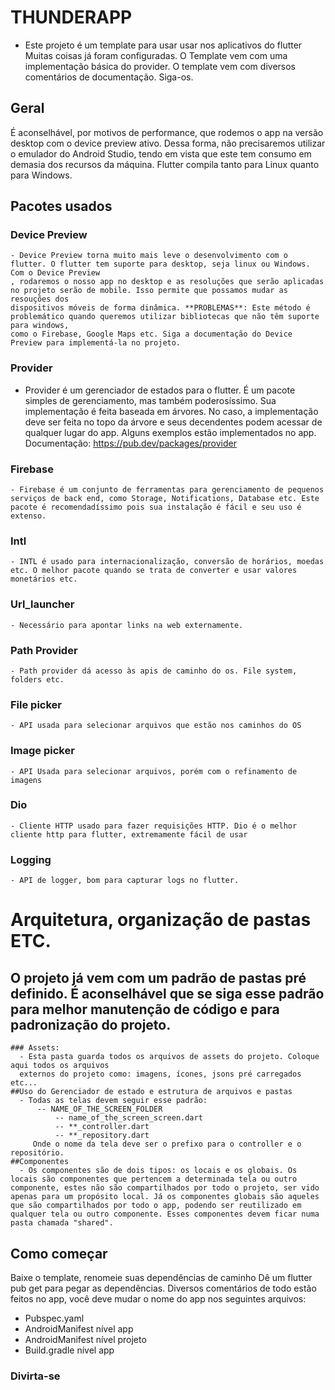 # THUNDERAPP

* Este projeto é um template para usar usar nos aplicativos do flutter
Muitas coisas já foram configuradas. O Template vem com uma implementação básica do provider. 
O template vem com diversos comentários de documentação. Siga-os. 
## Geral
É aconselhável, por motivos de performance, que rodemos o app na versão desktop com o device preview ativo. Dessa forma, não precisaremos utilizar o emulador do Android Studio, tendo em vista que este tem consumo em demasia dos recursos da máquina. Flutter compila tanto para Linux quanto para Windows.
## Pacotes usados
   ### Device Preview
    - Device Preview torna muito mais leve o desenvolvimento com o flutter. O flutter tem suporte para desktop, seja linux ou Windows. Com o Device Preview
    , rodaremos o nosso app no desktop e as resoluções que serão aplicadas no projeto serão de mobile. Isso permite que possamos mudar as resouções dos
    dispositivos móveis de forma dinâmica. **PROBLEMAS**: Este método é problemático quando queremos utilizar bibliotecas que não têm suporte para windows,
    como o Firebase, Google Maps etc. Siga a documentação do Device Preview para implementá-la no projeto. 
   ### Provider
   -  Provider é um gerenciador de estados para o flutter. É um pacote simples de gerenciamento, mas também poderosíssimo. Sua implementação é feita baseada em árvores. No caso, a implementação deve ser feita no topo da árvore e seus decendentes podem acessar de qualquer lugar do app. Alguns exemplos estão implementados no app. Documentação: https://pub.dev/packages/provider
   ### Firebase
    - Firebase é um conjunto de ferramentas para gerenciamento de pequenos serviços de back end, como Storage, Notifications, Database etc. Este pacote é recomendadíssimo pois sua instalação é fácil e seu uso é extenso.
   ### Intl
    - INTL é usado para internacionalização, conversão de horários, moedas etc. O melhor pacote quando se trata de converter e usar valores monetários etc.
   ### Url_launcher
    - Necessário para apontar links na web externamente.
   ### Path Provider
    - Path provider dá acesso às apis de caminho do os. File system, folders etc. 
   ### File picker
    - API usada para selecionar arquivos que estão nos caminhos do OS
   ### Image picker
    - API Usada para selecionar arquivos, porém com o refinamento de imagens
   ### Dio
    - Cliente HTTP usado para fazer requisições HTTP. Dio é o melhor cliente http para flutter, extremamente fácil de usar
   ### Logging
    - API de logger, bom para capturar logs no flutter.
# Arquitetura, organização de pastas ETC.
  ## O projeto já vem com um padrão de pastas pré definido. É aconselhável que se siga esse padrão para melhor manutenção de código e para padronização do projeto.
    ### Assets:
      - Esta pasta guarda todos os arquivos de assets do projeto. Coloque aqui todos os arquivos 
      externos do projeto como: imagens, ícones, jsons pré carregados etc...
    ##Uso do Gerenciador de estado e estrutura de arquivos e pastas
      - Todas as telas devem seguir esse padrão: 
          -- NAME_OF_THE_SCREEN_FOLDER
              -- name_of_the_screen_screen.dart
              -- **_controller.dart
              -- **_repository.dart
         Onde o nome da tela deve ser o prefixo para o controller e o repositório.
    ##Componentes
      - Os componentes são de dois tipos: os locais e os globais. Os locais são componentes que pertencem a determinada tela ou outro componente, estes não são compartilhados por todo o projeto, ser vido apenas para um propósito local. Já os componentes globais são aqueles que são compartilhados por todo o app, podendo ser reutilizado em qualquer tela ou outro componente. Esses componentes devem ficar numa pasta chamada "shared". 
    
## Como começar
Baixe o template, renomeie suas dependências de caminho
Dê um flutter pub get para pegar as dependências.
Diversos comentários de todo estão feitos no app, você deve mudar o nome do app nos seguintes arquivos:
- Pubspec.yaml
- AndroidManifest nível app
- AndroidManifest nível projeto
- Build.gradle nível app
### Divirta-se
